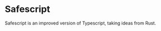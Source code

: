 # Safescript

<!-- SS green: 33c631 -->

Safescript is an improved version of Typescript, taking ideas from Rust.
